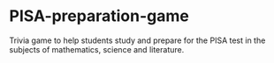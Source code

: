 # PISA-preparation-game
Trivia game to help students study and prepare for the PISA test in the subjects of mathematics, science and literature.
